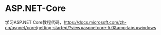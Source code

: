 # ASP.NET-Core
学习ASP.NET Core教程代码，https://docs.microsoft.com/zh-cn/aspnet/core/getting-started/?view=aspnetcore-5.0&amp;tabs=windows
